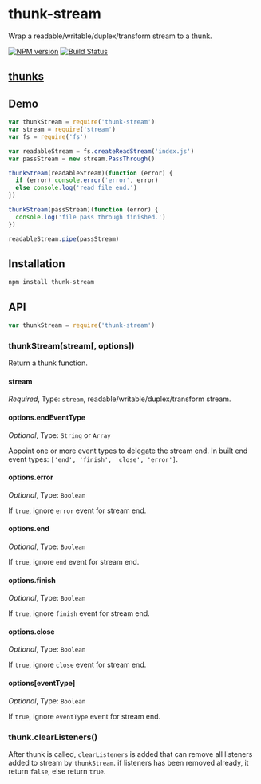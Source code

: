 thunk-stream
====
Wrap a readable/writable/duplex/transform stream to a thunk.

[![NPM version][npm-image]][npm-url]
[![Build Status][travis-image]][travis-url]

## [thunks](https://github.com/thunks/thunks)

## Demo

```js
var thunkStream = require('thunk-stream')
var stream = require('stream')
var fs = require('fs')

var readableStream = fs.createReadStream('index.js')
var passStream = new stream.PassThrough()

thunkStream(readableStream)(function (error) {
  if (error) console.error('error', error)
  else console.log('read file end.')
})

thunkStream(passStream)(function (error) {
  console.log('file pass through finished.')
})

readableStream.pipe(passStream)
```

## Installation

```bash
npm install thunk-stream
```

## API

```js
var thunkStream = require('thunk-stream')
```

### thunkStream(stream[, options])

Return a thunk function.

#### stream

*Required*, Type: `stream`, readable/writable/duplex/transform stream.

#### options.endEventType

*Optional*, Type: `String` or `Array`

Appoint one or more event types to delegate the stream end. In built end event types: `['end', 'finish', 'close', 'error']`.

#### options.error

*Optional*, Type: `Boolean`

If `true`, ignore `error` event for stream end.

#### options.end

*Optional*, Type: `Boolean`

If `true`, ignore `end` event for stream end.

#### options.finish

*Optional*, Type: `Boolean`

If `true`, ignore `finish` event for stream end.

#### options.close

*Optional*, Type: `Boolean`

If `true`, ignore `close` event for stream end.

#### options[eventType]

*Optional*, Type: `Boolean`

If `true`, ignore `eventType` event for stream end.

### thunk.clearListeners()

After thunk is called, `clearListeners` is added that can remove all listeners  added to stream by `thunkStream`. if listeners has been removed already, it return `false`, else return `true`.

[npm-url]: https://npmjs.org/package/thunk-stream
[npm-image]: http://img.shields.io/npm/v/thunk-stream.svg

[travis-url]: https://travis-ci.org/thunks/thunk-stream
[travis-image]: http://img.shields.io/travis/thunks/thunk-stream.svg
